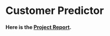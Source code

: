 # Customer Predictor 
#### Here is the [Project Report](https://mihirahlawat.github.io/cl/customer.html).
